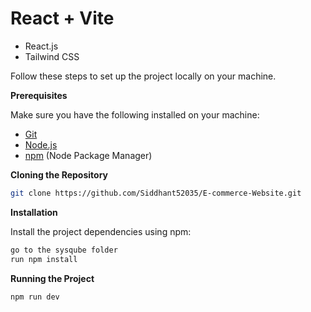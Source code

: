 # React + Vite



- React.js
- Tailwind CSS

Follow these steps to set up the project locally on your machine.

**Prerequisites**

Make sure you have the following installed on your machine:

- [Git](https://git-scm.com/)
- [Node.js](https://nodejs.org/en)
- [npm](https://www.npmjs.com/) (Node Package Manager)

**Cloning the Repository**

```bash
git clone https://github.com/Siddhant52035/E-commerce-Website.git

```


**Installation**

Install the project dependencies using npm:

```bash
go to the sysqube folder 
run npm install
```

**Running the Project**

```bash
npm run dev
```



